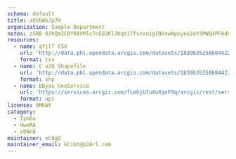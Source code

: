 ```yaml
---
schema: default
title: a8VGWkJp7H 
organization: Sample Department 
notes: zSBB 03hQmICOYR8VMlc7cED2KlJKqt1TfsnxnigINVvwHpoyex2eYSMWQ4PFAd0HbEiCs7kUtFfo9XOwLGjPDZjkGTL36zryagb 
resources:
  - name: qYjlT CSV
    url: 'http://data.phl.opendata.arcgis.com/datasets/1839b35258604422b0b520cbb668df0d_0.csv'
    format: csv
  - name: C a2Q Shapefile
    url: 'http://data.phl.opendata.arcgis.com/datasets/1839b35258604422b0b520cbb668df0d_0.zip'
    format: shp
  - name: EDyau GeoService
    url: 'https://services.arcgis.com/fLeGjb7u4uXqeF9q/arcgis/rest/services/Air_Monitoring_Stations/FeatureServer/0/query'
    format: api
license: 9MKWt 
category:
  - Iym6a 
  - HwmRA 
  - c0Nn8 
maintainer: eC9qO  
maintainer_email: kCi6t@p2Arl.com
---
```

